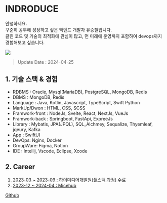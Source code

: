 # INDRODUCE

안녕하세요.   
꾸준히 공부해 성장하고 싶은 백엔드 개발자 유승철입니다.  
클린 코드 및 기술의 최적화에 관심이 많고, 먼 미래에 운영까지 포함하여 devops까지 경험해보고 싶습니다.  

![](github-last-year.jpg)
> Update Date : 2024-04-25

## 1. 기술 스택 & 경험
- RDBMS : Oracle, Mysql(MariaDB), PostgreSQL, MongoDB, Redis
- DBMS : MongoDB, Redis
- Language : Java, Kotlin, Javascript, TypeScript, Swift Python
- MarkUp/Dwon : HTML, CSS, SCSS
- Framwork-front : NodeJs, Svelte, React, NextJs, VueJs
- Framwork-back : Springboot, FastApi, ExpreeJs
- Library : Mybatis, JPA(JPQL), SQL_Alchmey, Sequalize, Thyemleaf, jqeury, Kafka
- App : SwiftUI
- DevOps: Nginx, Docker
- GroupWare: Figma, Notion
- IDE : Intellij, Vscode, Eclipse, Xcode

## 2. Career
1. [2023-03 ~ 2023-09 : 하이미디어개발원(풀스택 과정) 수료](23032309.md)
2. [2023-12 ~ 2024-04 : Micehub](02-Micehub.md)

<seealso>
    <category ref="git">
        <a href="https://github.com/ardi-orrorin">Github</a>
    </category>
</seealso>